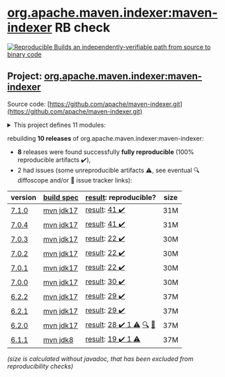 [org.apache.maven.indexer:maven-indexer](https://central.sonatype.com/artifact/org.apache.maven.indexer/maven-indexer/versions) RB check
=======

[![Reproducible Builds](https://reproducible-builds.org/images/logos/rb.svg) an independently-verifiable path from source to binary code](https://reproducible-builds.org/)

## Project: [org.apache.maven.indexer:maven-indexer](https://central.sonatype.com/artifact/org.apache.maven.indexer/maven-indexer/versions)

Source code: [https://github.com/apache/maven-indexer.git](https://github.com/apache/maven-indexer.git)

<details><summary>This project defines 11 modules:</summary>

* [org.apache.maven.indexer:indexer-cli](https://central.sonatype.com/artifact/org.apache.maven.indexer/indexer-cli/7.1.0)
* [org.apache.maven.indexer:indexer-core](https://central.sonatype.com/artifact/org.apache.maven.indexer/indexer-core/7.1.0)
* [org.apache.maven.indexer:indexer-examples-basic](https://central.sonatype.com/artifact/org.apache.maven.indexer/indexer-examples-basic/7.1.0)
* [org.apache.maven.indexer:indexer-examples-spring](https://central.sonatype.com/artifact/org.apache.maven.indexer/indexer-examples-spring/7.1.0)
* [org.apache.maven.indexer:indexer-reader](https://central.sonatype.com/artifact/org.apache.maven.indexer/indexer-reader/7.1.0)
* [org.apache.maven.indexer:maven-indexer](https://central.sonatype.com/artifact/org.apache.maven.indexer/maven-indexer/7.1.0)
* [org.apache.maven.indexer:maven-indexer-examples](https://central.sonatype.com/artifact/org.apache.maven.indexer/maven-indexer-examples/7.1.0)
* [org.apache.maven.indexer:search-api](https://central.sonatype.com/artifact/org.apache.maven.indexer/search-api/7.1.0)
* [org.apache.maven.indexer:search-backend-indexer](https://central.sonatype.com/artifact/org.apache.maven.indexer/search-backend-indexer/7.1.0)
* [org.apache.maven.indexer:search-backend-remoterepository](https://central.sonatype.com/artifact/org.apache.maven.indexer/search-backend-remoterepository/7.1.0)
* [org.apache.maven.indexer:search-backend-smo](https://central.sonatype.com/artifact/org.apache.maven.indexer/search-backend-smo/7.1.0)
</details>

rebuilding **10 releases** of org.apache.maven.indexer:maven-indexer:
- **8** releases were found successfully **fully reproducible** (100% reproducible artifacts :heavy_check_mark:),
- 2 had issues (some unreproducible artifacts :warning:, see eventual :mag: diffoscope and/or :memo: issue tracker links):

| version | [build spec](/BUILDSPEC.md) | [result](https://reproducible-builds.org/docs/jvm/): reproducible? | size |
| -- | --------- | ------ | -- |
| [7.1.0](https://central.sonatype.com/artifact/org.apache.maven.indexer/maven-indexer/7.1.0/pom) | [mvn jdk17](maven-indexer-7.1.0.buildspec) | [result](maven-indexer-7.1.0.buildinfo): [41 :heavy_check_mark: ](maven-indexer-7.1.0.buildcompare) | 31M |
| [7.0.4](https://central.sonatype.com/artifact/org.apache.maven.indexer/maven-indexer/7.0.4/pom) | [mvn jdk17](maven-indexer-7.0.4.buildspec) | [result](maven-indexer-7.0.4.buildinfo): [41 :heavy_check_mark: ](maven-indexer-7.0.4.buildcompare) | 31M |
| [7.0.3](https://central.sonatype.com/artifact/org.apache.maven.indexer/maven-indexer/7.0.3/pom) | [mvn jdk17](maven-indexer-7.0.3.buildspec) | [result](maven-indexer-7.0.3.buildinfo): [22 :heavy_check_mark: ](maven-indexer-7.0.3.buildcompare) | 30M |
| [7.0.2](https://central.sonatype.com/artifact/org.apache.maven.indexer/maven-indexer/7.0.2/pom) | [mvn jdk17](maven-indexer-7.0.2.buildspec) | [result](maven-indexer-7.0.2.buildinfo): [22 :heavy_check_mark: ](maven-indexer-7.0.2.buildcompare) | 30M |
| [7.0.1](https://central.sonatype.com/artifact/org.apache.maven.indexer/maven-indexer/7.0.1/pom) | [mvn jdk17](maven-indexer-7.0.1.buildspec) | [result](maven-indexer-7.0.1.buildinfo): [22 :heavy_check_mark: ](maven-indexer-7.0.1.buildcompare) | 30M |
| [7.0.0](https://central.sonatype.com/artifact/org.apache.maven.indexer/maven-indexer/7.0.0/pom) | [mvn jdk17](maven-indexer-7.0.0.buildspec) | [result](maven-indexer-7.0.0.buildinfo): [30 :heavy_check_mark: ](maven-indexer-7.0.0.buildcompare) | 30M |
| [6.2.2](https://central.sonatype.com/artifact/org.apache.maven.indexer/maven-indexer/6.2.2/pom) | [mvn jdk17](maven-indexer-6.2.2.buildspec) | [result](maven-indexer-6.2.2.buildinfo): [29 :heavy_check_mark: ](maven-indexer-6.2.2.buildcompare) | 37M |
| [6.2.1](https://central.sonatype.com/artifact/org.apache.maven.indexer/maven-indexer/6.2.1/pom) | [mvn jdk17](maven-indexer-6.2.1.buildspec) | [result](maven-indexer-6.2.1.buildinfo): [29 :heavy_check_mark: ](maven-indexer-6.2.1.buildcompare) | 37M |
| [6.2.0](https://central.sonatype.com/artifact/org.apache.maven.indexer/maven-indexer/6.2.0/pom) | [mvn jdk17](maven-indexer-6.2.0.buildspec) | [result](maven-indexer-6.2.0.buildinfo): [28 :heavy_check_mark:  1 :warning:](maven-indexer-6.2.0.buildcompare) [:mag:](maven-indexer-6.2.0.diffoscope) [:memo:](https://issues.apache.org/jira/browse/MINDEXER-156) | 37M |
| [6.1.1](https://central.sonatype.com/artifact/org.apache.maven.indexer/maven-indexer/6.1.1/pom) | [mvn jdk8](maven-indexer-6.1.1.buildspec) | [result](maven-indexer-6.1.1.buildinfo): [19 :heavy_check_mark:  1 :warning:](maven-indexer-6.1.1.buildcompare) | 37M |

<i>(size is calculated without javadoc, that has been excluded from reproducibility checks)</i>
